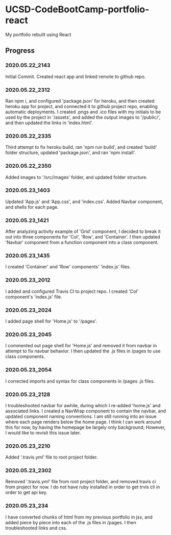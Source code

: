 # UCSD-CodeBootCamp-portfolio-react

My portfolio rebuilt using React

## Progress

### 2020.05.22_2143

Initial Commit.  Created react app and linked remote to github repo.

### 2020.05.22_2312

Ran npm i, and configured 'package.json' for heroku, and then created heroku app for project, and connected it to github project repo, enabling automatic deployments.  I created .pngs and .ico files with my initials to be used by the project in '/assets', and added the output images to '/public/', and then updated the links in 'index.html'.

### 2020.05.22_2335

Third attempt to fix heroku build, ran 'npm run build', and created 'build' folder structure, updated 'package.json', and ran 'npm install'.

### 2020.05.22_2350

Added images to '/src/images' folder, and updated folder structure.

### 2020.05.23_1403

Updated 'App.js' and 'App.css', and 'index.css'.  Added Navbar component, and shells for each page.

### 2020.05.23_1421

After analyzing activity example of 'Grid' component, I decided to break it out into three components for 'Col', 'Row', and 'Container'.  I then updated 'Navbar' component from a function component into a class component.

### 2020.05.23_1435

I created 'Container' and 'Row' components' 'index.js' files.

### 2020.05.23_2012

I added and configured Travis CI to project repo. I created 'Col' component's 'index.js' file.

### 2020.05.23_2024

I added page shell for 'Home.js' to '/pages'.

### 2020.05.23_2045

I commented out page shell for 'Home.js' and removed it from navbar in attempt to fix navbar behavior.  I then updated the .js files in /pages to use class components.

### 2020.05.23_2054

I corrected imports and syntax for class components in /pages .js files.

### 2020.05.23_2128

I troubleshooted navbar for awhile, during which I re-added 'home.js' and associated links.  I created a NavWrap component to contain the navbar, and updated component naming conventions.  I am still running into an issue where each page renders below the home page.  I think I can work around this for now, by having the homepage be largely only background; However, I would like to revisit this issue later.  

### 2020.05.23_2210

Added '.travis.yml' file to root project folder.

### 2020.05.23_2302

Removed '.travis.yml' file from root project folder, and removed travis ci from project for now.  I do not have ruby installed in order to get trvis cli in order to get api key.

### 2020.05.23_234

I have converted chunks of html from my previous portfolio in jsx, and added piece by piece into each of the .js files in /pages.  I then troubleshooted links and css.
